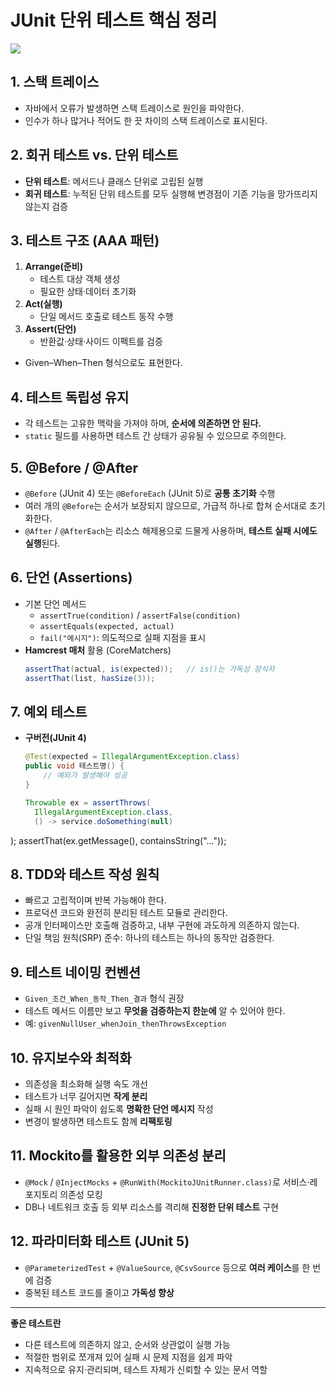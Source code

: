 # JUnit 단위 테스트 핵심 정리

![](https://gamzatech-bucket.s3.ap-northeast-2.amazonaws.com/7728f4ca-4608-4ba2-b90c-231486748891_e1e73a2d-2a42-4e33-acf3-4e95d34688ae_image.png)


## 1. 스택 트레이스  
- 자바에서 오류가 발생하면 스택 트레이스로 원인을 파악한다.  
- 인수가 하나 많거나 적어도 한 끗 차이의 스택 트레이스로 표시된다.

## 2. 회귀 테스트 vs. 단위 테스트  
- **단위 테스트**: 메서드나 클래스 단위로 고립된 실행  
- **회귀 테스트**: 누적된 단위 테스트를 모두 실행해 변경점이 기존 기능을 망가뜨리지 않는지 검증  

## 3. 테스트 구조 (AAA 패턴)  
1. **Arrange(준비)**  
   - 테스트 대상 객체 생성  
   - 필요한 상태·데이터 초기화  
2. **Act(실행)**  
   - 단일 메서드 호출로 테스트 동작 수행  
3. **Assert(단언)**  
   - 반환값·상태·사이드 이펙트를 검증  
- Given–When–Then 형식으로도 표현한다.

## 4. 테스트 독립성 유지  
- 각 테스트는 고유한 맥락을 가져야 하며, **순서에 의존하면 안 된다.**  
- `static` 필드를 사용하면 테스트 간 상태가 공유될 수 있으므로 주의한다.

## 5. @Before / @After  
- `@Before` (JUnit 4) 또는 `@BeforeEach` (JUnit 5)로 **공통 초기화** 수행  
- 여러 개의 `@Before`는 순서가 보장되지 않으므로, 가급적 하나로 합쳐 순서대로 초기화한다.  
- `@After` / `@AfterEach`는 리소스 해제용으로 드물게 사용하며, **테스트 실패 시에도 실행**된다.

## 6. 단언 (Assertions)  
- 기본 단언 메서드  
  - `assertTrue(condition)` / `assertFalse(condition)`  
  - `assertEquals(expected, actual)`  
  - `fail("메시지")`: 의도적으로 실패 지점을 표시  
- **Hamcrest 매처** 활용 (CoreMatchers)  
  ```java
  assertThat(actual, is(expected));   // is()는 가독성 장식자
  assertThat(list, hasSize(3));
  ```
## 7. 예외 테스트
- **구버전(JUnit 4)**
  ```java
  @Test(expected = IllegalArgumentException.class)
  public void 테스트명() {
      // 예외가 발생해야 성공
  }
  
  Throwable ex = assertThrows(
    IllegalArgumentException.class,
    () -> service.doSomething(null)
);
assertThat(ex.getMessage(), containsString("…"));

## 8. TDD와 테스트 작성 원칙
- 빠르고 고립적이며 반복 가능해야 한다.  
- 프로덕션 코드와 완전히 분리된 테스트 모듈로 관리한다.  
- 공개 인터페이스만 호출해 검증하고, 내부 구현에 과도하게 의존하지 않는다.  
- 단일 책임 원칙(SRP) 준수: 하나의 테스트는 하나의 동작만 검증한다.  

## 9. 테스트 네이밍 컨벤션
- `Given_조건_When_동작_Then_결과` 형식 권장  
- 테스트 메서드 이름만 보고 **무엇을 검증하는지 한눈에** 알 수 있어야 한다.  
- 예: `givenNullUser_whenJoin_thenThrowsException`  

## 10. 유지보수와 최적화
- 의존성을 최소화해 실행 속도 개선  
- 테스트가 너무 길어지면 **작게 분리**  
- 실패 시 원인 파악이 쉽도록 **명확한 단언 메시지** 작성  
- 변경이 발생하면 테스트도 함께 **리팩토링**  

## 11. Mockito를 활용한 외부 의존성 분리
- `@Mock` / `@InjectMocks` + `@RunWith(MockitoJUnitRunner.class)`로 서비스·레포지토리 의존성 모킹  
- DB나 네트워크 호출 등 외부 리소스를 격리해 **진정한 단위 테스트** 구현  

## 12. 파라미터화 테스트 (JUnit 5)
- `@ParameterizedTest` + `@ValueSource`, `@CsvSource` 등으로 **여러 케이스**를 한 번에 검증  
- 중복된 테스트 코드를 줄이고 **가독성 향상**  

---

**좋은 테스트란**  
- 다른 테스트에 의존하지 않고, 순서와 상관없이 실행 가능  
- 적절한 범위로 쪼개져 있어 실패 시 문제 지점을 쉽게 파악  
- 지속적으로 유지·관리되며, 테스트 자체가 신뢰할 수 있는 문서 역할  
